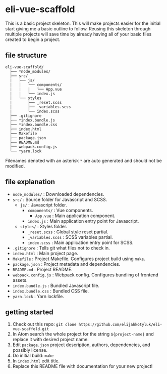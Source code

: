 # eli-vue-scaffold

This is a basic project skeleton. This will make projects easier for the initial start giving me a basic outline to follow. Reusing this skeleton through multiple projects will save time by already having all of your basic files created to begin a project.

## file structure

```
eli-vue-scaffold/
  ├── *node_modules/
  ├── src/
  |   ├── js/
  |   |   └── components/
  |   |   |   └── App.vue        
  |   |   └── index.js
  |   └── styles
  |       ├── _reset.scss
  |       ├── _variables.scss
  |       └── index.scss
  ├── .gitignore
  ├── *index.bundle.js
  ├── *index.bundle.css
  ├── index.html
  ├── Makefile
  ├── package.json
  ├── README.md
  ├── webpack.config.js
  └── *yarn.lock

```

Filenames denoted with an asterisk `*` are auto generated and should not be modified.

## file explanation

- `node_modules/` : Downloaded dependencies.
- `src/` : Source folder for Javascript and SCSS.
  - `js/` : Javascript folder.
    - `components/` : Vue components.
      - `App.vue` : Main application component.
    - `index.js` : Main application entry point for Javascript.
  - `styles/` : Styles folder.
    - `_reset.scss` : Global style reset partial.
    - `_variables.scss` : SCSS variables partial.
    - `index.scss` : Main application entry point for SCSS.
- `.gitignore` : Tells git what files not to check in.
- `index.html` : Main project page.
- `Makefile` : Project Makefile. Configures project build using `make`.
- `package.json` : Project metadata and dependencies.
- `README.md` : Project README.
- `webpack.config.js` : Webpack config. Configures bundling of frontend assets.
- `index.bundle.js` : Bundled Javascript file.
- `index.bundle.css` : Bundled CSS file.
- `yarn.lock` : Yarn lockfile.

## getting started

1. Check out this repo: `git clone https://github.com/elijahkotyluk/eli-vue-scaffold.git`
1. In Atom search the whole project for the string `${project-name}` and replace it with desired project name.
1. Edit `package.json` project description, authors, dependencies, and possibly license.
1. Do initial build: `make`
1. In `index.html` edit title.
1. Replace this README file with documentation for your new project!
